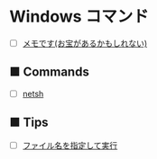 # Windows コマンド
- [ ] [メモです(お宝があるかもしれない)](memo)
## ■ Commands
- [ ] [netsh](https://github.com/thetaru/memorandum/tree/master/command/Windows/netsh)

## ■ Tips
- [ ] [ファイル名を指定して実行](exec)
